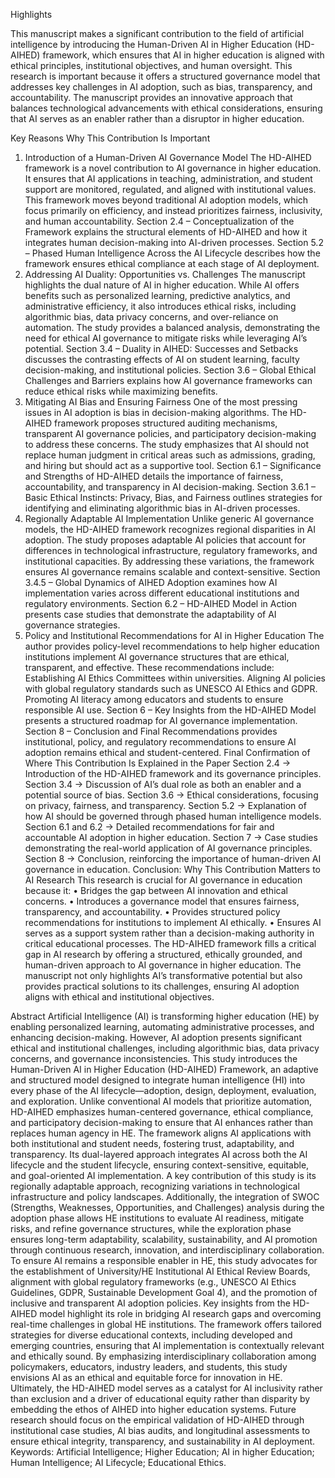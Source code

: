 Highlights

This manuscript makes a significant contribution to the field of artificial intelligence by introducing the Human-Driven AI in Higher Education (HD-AIHED) framework, which ensures that AI in higher education is aligned with ethical principles, institutional objectives, and human oversight. This research is important because it offers a structured governance model that addresses key challenges in AI adoption, such as bias, transparency, and accountability. The manuscript provides an innovative approach that balances technological advancements with ethical considerations, ensuring that AI serves as an enabler rather than a disruptor in higher education.

Key Reasons Why This Contribution Is Important
1. Introduction of a Human-Driven AI Governance Model
The HD-AIHED framework is a novel contribution to AI governance in higher education. It ensures that AI applications in teaching, administration, and student support are monitored, regulated, and aligned with institutional values. This framework moves beyond traditional AI adoption models, which focus primarily on efficiency, and instead prioritizes fairness, inclusivity, and human accountability.
Section 2.4 – Conceptualization of the Framework explains the structural elements of HD-AIHED and how it integrates human decision-making into AI-driven processes.
Section 5.2 – Phased Human Intelligence Across the AI Lifecycle describes how the framework ensures ethical compliance at each stage of AI deployment.
2. Addressing AI Duality: Opportunities vs. Challenges
The manuscript highlights the dual nature of AI in higher education. While AI offers benefits such as personalized learning, predictive analytics, and administrative efficiency, it also introduces ethical risks, including algorithmic bias, data privacy concerns, and over-reliance on automation. The study provides a balanced analysis, demonstrating the need for ethical AI governance to mitigate risks while leveraging AI’s potential.
Section 3.4 – Duality in AIHED: Successes and Setbacks discusses the contrasting effects of AI on student learning, faculty decision-making, and institutional policies.
Section 3.6 – Global Ethical Challenges and Barriers explains how AI governance frameworks can reduce ethical risks while maximizing benefits.
3. Mitigating AI Bias and Ensuring Fairness
One of the most pressing issues in AI adoption is bias in decision-making algorithms. The HD-AIHED framework proposes structured auditing mechanisms, transparent AI governance policies, and participatory decision-making to address these concerns. The study emphasizes that AI should not replace human judgment in critical areas such as admissions, grading, and hiring but should act as a supportive tool.
Section 6.1 – Significance and Strengths of HD-AIHED details the importance of fairness, accountability, and transparency in AI decision-making.
Section 3.6.1 – Basic Ethical Instincts: Privacy, Bias, and Fairness outlines strategies for identifying and eliminating algorithmic bias in AI-driven processes.
4. Regionally Adaptable AI Implementation
Unlike generic AI governance models, the HD-AIHED framework recognizes regional disparities in AI adoption. The study proposes adaptable AI policies that account for differences in technological infrastructure, regulatory frameworks, and institutional capacities. By addressing these variations, the framework ensures AI governance remains scalable and context-sensitive.
Section 3.4.5 – Global Dynamics of AIHED Adoption examines how AI implementation varies across different educational institutions and regulatory environments.
Section 6.2 – HD-AIHED Model in Action presents case studies that demonstrate the adaptability of AI governance strategies.
5. Policy and Institutional Recommendations for AI in Higher Education
The author provides policy-level recommendations to help higher education institutions implement AI governance structures that are ethical, transparent, and effective. These recommendations include:
Establishing AI Ethics Committees within universities.
Aligning AI policies with global regulatory standards such as UNESCO AI Ethics and GDPR.
Promoting AI literacy among educators and students to ensure responsible AI use.
Section 6 – Key Insights from the HD-AIHED Model presents a structured roadmap for AI governance implementation.
Section 8 – Conclusion and Final Recommendations provides institutional, policy, and regulatory recommendations to ensure AI adoption remains ethical and student-centered.
Final Confirmation of Where This Contribution Is Explained in the Paper
Section 2.4 → Introduction of the HD-AIHED framework and its governance principles.
Section 3.4 → Discussion of AI’s dual role as both an enabler and a potential source of bias.
Section 3.6 → Ethical considerations, focusing on privacy, fairness, and transparency.
Section 5.2 → Explanation of how AI should be governed through phased human intelligence models.
Section 6.1 and 6.2 → Detailed recommendations for fair and accountable AI adoption in higher education.
Section 7 → Case studies demonstrating the real-world application of AI governance principles.
Section 8 → Conclusion, reinforcing the importance of human-driven AI governance in education.
Conclusion: Why This Contribution Matters to AI Research
This research is crucial for AI governance in education because it:
•	Bridges the gap between AI innovation and ethical concerns.
•	Introduces a governance model that ensures fairness, transparency, and accountability.
•	Provides structured policy recommendations for institutions to implement AI ethically.
•	Ensures AI serves as a support system rather than a decision-making authority in critical educational processes.
The HD-AIHED framework fills a critical gap in AI research by offering a structured, ethically grounded, and human-driven approach to AI governance in higher education. The manuscript not only highlights AI’s transformative potential but also provides practical solutions to its challenges, ensuring AI adoption aligns with ethical and institutional objectives.

Abstract
Artificial Intelligence (AI) is transforming higher education (HE) by enabling personalized learning, automating administrative processes, and enhancing decision-making. However, AI adoption presents significant ethical and institutional challenges, including algorithmic bias, data privacy concerns, and governance inconsistencies. This study introduces the Human-Driven AI in Higher Education (HD-AIHED) Framework, an adaptive and structured model designed to integrate human intelligence (HI) into every phase of the AI lifecycle—adoption, design, deployment, evaluation, and exploration. Unlike conventional AI models that prioritize automation, HD-AIHED emphasizes human-centered governance, ethical compliance, and participatory decision-making to ensure that AI enhances rather than replaces human agency in HE.
The framework aligns AI applications with both institutional and student needs, fostering trust, adaptability, and transparency. Its dual-layered approach integrates AI across both the AI lifecycle and the student lifecycle, ensuring context-sensitive, equitable, and goal-oriented AI implementation. A key contribution of this study is its regionally adaptable approach, recognizing variations in technological infrastructure and policy landscapes. Additionally, the integration of SWOC (Strengths, Weaknesses, Opportunities, and Challenges) analysis during the adoption phase allows HE institutions to evaluate AI readiness, mitigate risks, and refine governance structures, while the exploration phase ensures long-term adaptability, scalability, sustainability, and AI promotion through continuous research, innovation, and interdisciplinary collaboration.
To ensure AI remains a responsible enabler in HE, this study advocates for the establishment of University/HE Institutional AI Ethical Review Boards, alignment with global regulatory frameworks (e.g., UNESCO AI Ethics Guidelines, GDPR, Sustainable Development Goal 4), and the promotion of inclusive and transparent AI adoption policies.
Key insights from the HD-AIHED model highlight its role in bridging AI research gaps and overcoming real-time challenges in global HE institutions. The framework offers tailored strategies for diverse educational contexts, including developed and emerging countries, ensuring that AI implementation is contextually relevant and ethically sound. By emphasizing interdisciplinary collaboration among policymakers, educators, industry leaders, and students, this study envisions AI as an ethical and equitable force for innovation in HE.
Ultimately, the HD-AIHED model serves as a catalyst for AI inclusivity rather than exclusion and a driver of educational equity rather than disparity by embedding the ethos of AIHED into higher education systems. Future research should focus on the empirical validation of HD-AIHED through institutional case studies, AI bias audits, and longitudinal assessments to ensure ethical integrity, transparency, and sustainability in AI deployment.
Keywords: Artificial Intelligence; Higher Education; AI in higher Education; Human Intelligence; AI Lifecycle; Educational Ethics.   


